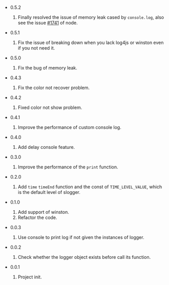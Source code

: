 - 0.5.2

    1. Finally resolved the issue of memory leak cased by `console.log`, also see the issue [#1741](https://github.com/nodejs/node/issues/1741) of node.
    
- 0.5.1

    1. Fix the issue of breaking down when you lack log4js or winston even if you not need it.

- 0.5.0

    1. Fix the bug of memory leak.

- 0.4.3

    1. Fix the color not recover problem.

- 0.4.2

    1. Fixed color not show problem.

- 0.4.1

    1. Improve the performance of custom console log.

- 0.4.0

    1. Add delay console feature.

- 0.3.0

    1. Improve the performance of the `print` function.

- 0.2.0 

    1. Add `time` `timeEnd` function and the const of `TIME_LEVEL_VALUE`, which is the default level of slogger.

- 0.1.0

    1. Add support of winston.
    2. Refactor the code.

- 0.0.3 

    1. Use console to print log if not given the instances of logger.

- 0.0.2

    1. Check whether the logger object exists before call its function.

- 0.0.1 

    1. Project init.